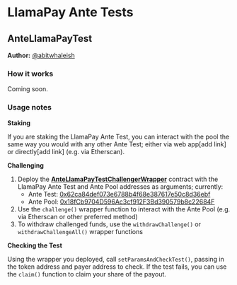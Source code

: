 # LlamaPay Ante Tests

## AnteLlamaPayTest
**Author:** [@abitwhaleish](https://github.com/abitwhaleish)

### How it works
Coming soon.

### Usage notes

**Staking**

If you are staking the LlamaPay Ante Test, you can interact with the pool the same way you would with any other Ante Test; either via web app[add link] or directly[add link] (e.g. via Etherscan).

**Challenging**

1. Deploy the [**AnteLlamaPayTestChallengerWrapper**](https://github.com/antefinance/ante-community-tests/blob/main/contracts/llamapay/AnteLlamaPayTestChallengerWrapper.sol) contract with the LlamaPay Ante Test and Ante Pool addresses as arguments; currently:
    - Ante Test: [0x62ca84def073e6788b4f68e387617e50c8d36ebf](https://etherscan.io/address/0x62ca84def073e6788b4f68e387617e50c8d36ebf)
    - Ante Pool: [0x18fCb9704D596Ac3cf912F3Bd390579b8c22684F](https://etherscan.io/address/0x18fCb9704D596Ac3cf912F3Bd390579b8c22684F)
2. Use the `challenge()` wrapper function to interact with the Ante Pool (e.g. via Etherscan or other preferred method)
3. To withdraw challenged funds, use the `withdrawChallenge()` or `withdrawChallengeAll()` wrapper functions

**Checking the Test**

Using the wrapper you deployed, call `setParamsAndCheckTest()`, passing in the token address and payer address to check. If the test fails, you can use the `claim()` function to claim your share of the payout.
